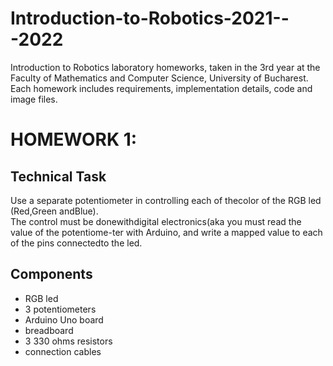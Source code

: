 # Introduction-to-Robotics-2021---2022
Introduction to Robotics laboratory homeworks, taken in the 3rd year at the Faculty of Mathematics and Computer Science, University of Bucharest. Each homework includes requirements, implementation details, code and image files.

# HOMEWORK 1:

## Technical Task
Use a separate potentiometer in controlling each of thecolor of the RGB led (Red,Green andBlue).  
The control must be donewithdigital electronics(aka you must read the value of the potentiome-ter with Arduino, and write a mapped value to each of the pins connectedto the led.

## Components
* RGB led
* 3 potentiometers
* Arduino Uno board
* breadboard
* 3 330 ohms resistors
* connection cables

